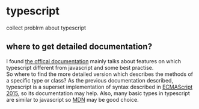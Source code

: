 # typescript

collect problrm about typescript

## where to get detailed documentation?
I found [the offical documentation](https://www.typescriptlang.org/docs) mainly talks about features on which typescript different from javascript and some best practise.  
So where to find the more detailed version which describes the methods of a specific type or class? As the previous documentation described, typescript is a superset implementation of syntax described in [ECMAScript 2015](http://es6-features.org/), so its documentation may help.
Also, many basic types in typescript are similar to javascript so [MDN](https://developer.mozilla.org/en-US/docs/Web/JavaScript) may be good choice.